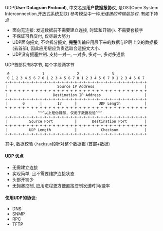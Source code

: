 UDP(**User Datagram Protocol**), 中文名是**用户数据报协**议, 是OSI(Open System Interconnection,开放式系统互联) 参考模型中一种*无连接的传输层协议*. 有如下特点:

- 面向无连接: 发送数据前不需要建立连接, 时延和开销小. 不需要套接字
- 不保证可靠交付, 仅尽最大努力
- UDP面向报文, 不会拆分报文, **完整**传输应用层下来的数据与IP层上交的数据报(去首部), 因此应用层应负责选取合适报文大小.
- UDP没有拥塞控制. 支持一对一, 一对多, 多对一, 多对多通信

UDP首部只有8字节, 每个字段两字节
```
 0               1               2               3
 0 1 2 3 4 5 6 7 0 1 2 3 4 5 6 7 0 1 2 3 4 5 6 7 0 1 2 3 4 5 6 7
+-+-+-+-+-+-+-+-+-+-+-+-+-+-+-+-+-+-+-+-+-+-+-+-+-+-+-+-+-+-+-+-+
|                       Source IP Address                       |
+-+-+-+-+-+-+-+-+-+-+-+-+-+-+-+-+-+-+-+-+-+-+-+-+-+-+-+-+-+-+-+-+
|                     Destination IP Address                    |
+-+-+-+-+-+-+-+-+-+-+-+-+-+-+-+-+-+-+-+-+-+-+-+-+-+-+-+-+-+-+-+-+
|       0       |       17      |          UDP Length           |
+-+-+-+-+-+-+-+-+-+-+-+-+-+-+-+-+-+-+-+-+-+-+-+-+-+-+-+-+-+-+-+-+
               ^^^以上是伪首部, 仅用于数据校验^^^
+-+-+-+-+-+-+-+-+-+-+-+-+-+-+-+-+-+-+-+-+-+-+-+-+-+-+-+-+-+-+-+-+
|          Source Port          |       Destination Port        |
+-+-+-+-+-+-+-+-+-+-+-+-+-+-+-+-+-+-+-+-+-+-+-+-+-+-+-+-+-+-+-+-+
|          UDP Length           |           Checksum            |
+-+-+-+-+-+-+-+-+-+-+-+-+-+-+-+-+-+-+-+-+-+-+-+-+-+-+-+-+-+-+-+-+
```
其中, 数据校验 `Checksum`段针对整个数据报 (首部+数据)


#### UDP 优点
- 无需建立连接
- 实现简单, 且不需要维护连接状态
- 头部开销少
- 无拥塞控制, 应用进程更方便直接控制发送时间/速率

#### 使用UDP的协议:

- DNS
- SNMP
- RPC
- TFTP